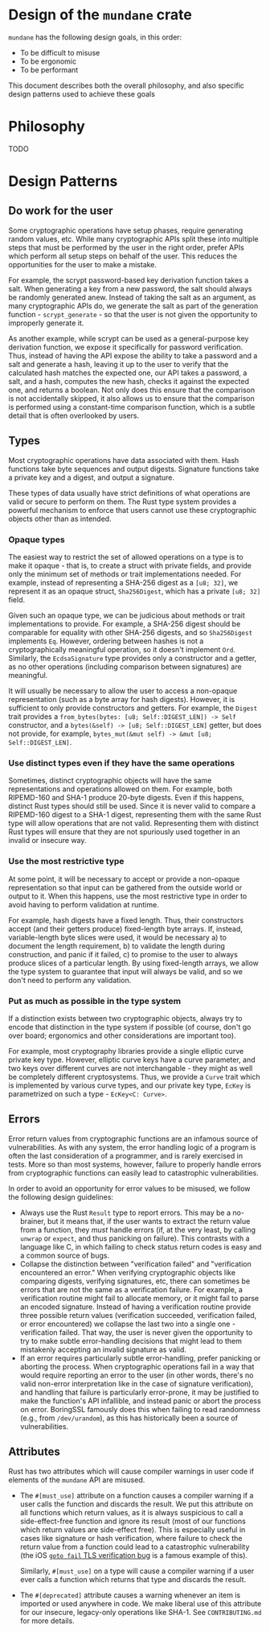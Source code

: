 # Design of the `mundane` crate

`mundane` has the following design goals, in this order:
- To be difficult to misuse
- To be ergonomic
- To be performant

This document describes both the overall philosophy, and also specific design
patterns used to achieve these goals

# Philosophy

TODO

# Design Patterns

## Do work for the user

Some cryptographic operations have setup phases, require generating random
values, etc. While many cryptographic APIs split these into multiple steps that
must be performed by the user in the right order, prefer APIs which perform all
setup steps on behalf of the user. This reduces the opportunities for the user
to make a mistake.

For example, the scrypt password-based key derivation function takes a salt.
When generating a key from a new password, the salt should always be randomly
generated anew. Instead of taking the salt as an argument, as many cryptographic
APIs do, we generate the salt as part of the generation function -
`scrypt_generate` - so that the user is not given the opportunity to improperly
generate it.

As another example, while scrypt can be used as a general-purpose key derivation
function, we expose it specifically for password verification. Thus, instead of
having the API expose the ability to take a password and a salt and generate a
hash, leaving it up to the user to verify that the calculated hash matches the
expected one, our API takes a password, a salt, and a hash, computes the new
hash, checks it against the expected one, and returns a boolean. Not only does
this ensure that the comparison is not accidentally skipped, it also allows us
to ensure that the comparison is performed using a constant-time comparison
function, which is a subtle detail that is often overlooked by users.

## Types

Most cryptographic operations have data associated with them. Hash functions
take byte sequences and output digests. Signature functions take a private key
and a digest, and output a signature.

These types of data usually have strict definitions of what operations are valid
or secure to perform on them. The Rust type system provides a powerful mechanism
to enforce that users cannot use these cryptographic objects other than as
intended.

### Opaque types

The easiest way to restrict the set of allowed operations on a type is to make
it opaque - that is, to create a struct with private fields, and provide only
the minimum set of methods or trait implementations needed. For example, instead
of representing a SHA-256 digest as a `[u8; 32]`, we represent it as an opaque
struct, `Sha256Digest`, which has a private `[u8; 32]` field.

Given such an opaque type, we can be judicious about methods or trait
implementations to provide. For example, a SHA-256 digest should be comparable
for equality with other SHA-256 digests, and so `Sha256Digest` implements `Eq`.
However, ordering between hashes is not a cryptographically meaningful
operation, so it doesn't implement `Ord`. Similarly, the `EcdsaSignature` type
provides only a constructor and a getter, as no other operations (including
comparison between signatures) are meaningful.

It will usually be necessary to allow the user to access a non-opaque
representation (such as a byte array for hash digests). However, it is
sufficient to only provide constructors and getters. For example, the `Digest`
trait provides a `from_bytes(bytes: [u8; Self::DIGEST_LEN]) -> Self`
constructor, and a `bytes(&self) -> [u8; Self::DIGEST_LEN]` getter, but does not
provide, for example, `bytes_mut(&mut self) -> &mut [u8; Self::DIGEST_LEN]`.

### Use distinct types even if they have the same operations

Sometimes, distinct cryptographic objects will have the same representations and
operations allowed on them. For example, both RIPEMD-160 and SHA-1 produce
20-byte digests. Even if this happens, distinct Rust types should still be used.
Since it is never valid to compare a RIPEMD-160 digest to a SHA-1 digest,
representing them with the same Rust type will allow operations that are not
valid. Representing them with distinct Rust types will ensure that they are not
spuriously used together in an invalid or insecure way.

### Use the most restrictive type

At some point, it will be necessary to accept or provide a non-opaque
representation so that input can be gathered from the outside world or output to
it. When this happens, use the most restrictive type in order to avoid having
to perform validation at runtime.

For example, hash digests have a fixed length. Thus, their constructors accept
(and their getters produce) fixed-length byte arrays. If, instead,
variable-length byte slices were used, it would be necessary a) to document the
length requirement, b) to validate the length during construction, and panic if
it failed, c) to promise to the user to always produce slices of a particular
length. By using fixed-length arrays, we allow the type system to guarantee that
input will always be valid, and so we don't need to perform any validation.

### Put as much as possible in the type system

If a distinction exists between two cryptographic objects, always try to encode
that distinction in the type system if possible (of course, don't go over board;
ergonomics and other considerations are important too).

For example, most cryptography libraries provide a single elliptic curve private
key type. However, elliptic curve keys have a curve parameter, and two keys over
different curves are not interchangable - they might as well be completely
different cryptosystems. Thus, we provide a `Curve` trait which is implemented
by various curve types, and our private key type, `EcKey` is parametrized on
such a type - `EcKey<C: Curve>`.

## Errors

Error return values from cryptographic functions are an infamous source of
vulnerabilities. As with any system, the error handling logic of a program is
often the last consideration of a programmer, and is rarely exercised in tests.
More so than most systems, however, failure to properly handle errors from
cryptographic functions can easily lead to catastrophic vulnerabilities.

In order to avoid an opportunity for error values to be misused, we follow
the following design guidelines:
- Always use the Rust `Result` type to report errors. This may be a no-brainer,
  but it means that, if the user wants to extract the return value from a
  function, they *must* handle errors (if, at the very least, by calling
  `unwrap` or `expect`, and thus panicking on failure). This contrasts with a
  language like C, in which failing to check status return codes is easy and a
  common source of bugs.
- Collapse the distinction between "verification failed" and "verification
  encountered an error." When verifying cryptographic objects like comparing
  digests, verifying signatures, etc, there can sometimes be errors that are not
  the same as a verification failure. For example, a verification routine might
  fail to allocate memory, or it might fail to parse an encoded signature.
  Instead of having a verification routine provide three possible return values
  (verification succeeded, verification failed, or error encountered) we
  collapse the last two into a single one - verification failed. That way, the
  user is never given the opportunity to try to make subtle error-handling
  decisions that might lead to them mistakenly accepting an invalid signature as
  valid.
- If an error requires particularly subtle error-handling, prefer panicking or
  aborting the process. When cryptographic operations fail in a way that would
  require reporting an error to the user (in other words, there's no valid
  non-error interpretation like in the case of signature verification), and
  handling that failure is particularly error-prone, it may be justified to make
  the function's API infallible, and instead panic or abort the process on
  error. BoringSSL famously does this when failing to read randomness (e.g.,
  from `/dev/urandom`), as this has historically been a source of
  vulnerabilities.

## Attributes

Rust has two attributes which will cause compiler warnings in user code
if elements of the `mundane` API are misused.
- The `#[must_use]` attribute on a function causes a compiler warning if a user
  calls the function and discards the result. We put this attribute on all
  functions which return values, as it is always suspicious to call a
  side-effect-free function and ignore its result (most of our functions which
  return values are side-effect free). This is especially useful in cases like
  signature or hash verification, where failure to check the return value from a
  function could lead to a catastrophic vulnerability (the iOS [`goto fail` TLS
  verification
  bug](https://nakedsecurity.sophos.com/2014/02/24/anatomy-of-a-goto-fail-apples-ssl-bug-explained-plus-an-unofficial-patch/)
  is a famous example of this).

  Similarly, `#[must_use]` on a type will cause a compiler warning if a user
  ever calls a function which returns that type and discards the result.
- The `#[deprecated]` attribute causes a warning whenever an item is imported or
  used anywhere in code. We make liberal use of this attribute for our insecure,
  legacy-only operations like SHA-1. See `CONTRIBUTING.md` for more details.